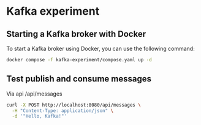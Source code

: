 # Kafka experiment

## Starting a Kafka broker with Docker

To start a Kafka broker using Docker, you can use the following command:

```bash
docker compose -f kafka-experiment/compose.yaml up -d
```

## Test publish and consume messages

Via api /api/messages

```bash
curl -X POST http://localhost:8080/api/messages \
  -H "Content-Type: application/json" \
  -d '"Hello, Kafka!"'
```
